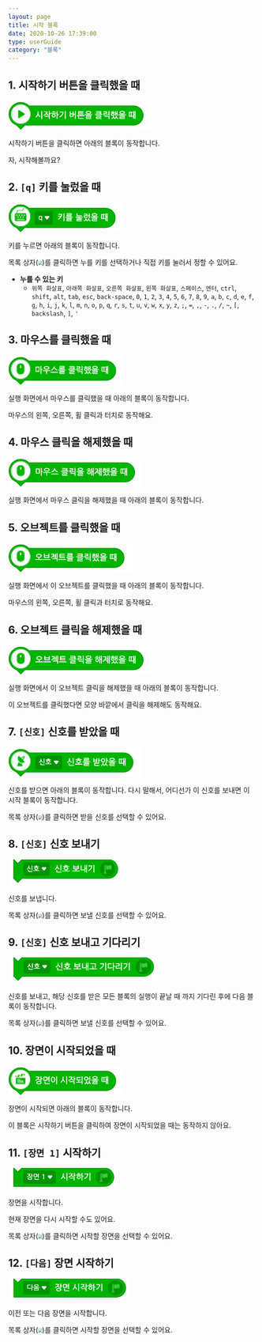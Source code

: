 ```yaml
---
layout: page
title: 시작 블록
date: 2020-10-26 17:39:00
type: userGuide
category: "블록"
---
```


## 1. 시작하기 버튼을 클릭했을 때

![block-start-01](source/images/user/block-start-01.png)

시작하기 버튼을 클릭하면 아래의 블록이 동작합니다.

자, 시작해볼까요?


## 2. `[q]` 키를 눌렀을 때

![block-start-02](source/images/user/block-start-02.png)

키를 누르면 아래의 블록이 동작합니다.

목록 상자(<img src="source/images/icon/dropdown-start.png" style="zoom:50%;" />)를 클릭하면 누를 키를 선택하거나 직접 키를 눌러서 정할 수 있어요.

- **누를 수 있는 키**
  - `위쪽 화살표`, `아래쪽 화살표`, `오른쪽 화살표`, `왼쪽 화살표`, `스페이스`, `엔터`, `ctrl`, `shift`, `alt`, `tab`, `esc`, `back-space`, `0`, `1`, `2`, `3`, `4`, `5`, `6`, `7`, `8`, `9`, `a`, `b`, `c`, `d`, `e`, `f`, `g`, `h`, `i`, `j`, `k`, `l`, `m`, `n`, `o`, `p`, `q`, `r`, `s`, `t`, `u`, `v`, `w`, `x`, `y`, `z`, `;`, `=`, `,`, `-`, `.`, `/`, `~`, `[`, `backslash`, `]`, `'`


## 3. 마우스를 클릭했을 때

![block-start-03](source/images/user/block-start-03.png)

실행 화면에서 마우스를 클릭했을 때 아래의 블록이 동작합니다.

마우스의 왼쪽, 오른쪽, 휠 클릭과 터치로 동작해요.


## 4. 마우스 클릭을 해제했을 때

![block-start-04](source/images/user/block-start-04.png)

실행 화면에서 마우스 클릭을 해제했을 때 아래의 블록이 동작합니다.


## 5. 오브젝트를 클릭했을 때

![block-start-05](source/images/user/block-start-05.png)

실행 화면에서 이 오브젝트를 클릭했을 때 아래의 블록이 동작합니다.

마우스의 왼쪽, 오른쪽, 휠 클릭과 터치로 동작해요.


## 6. 오브젝트 클릭을 해제했을 때

![block-start-06](source/images/user/block-start-06.png)

실행 화면에서 이 오브젝트 클릭을 해제했을 때 아래의 블록이 동작합니다.

이 오브젝트를 클릭했다면 모양 바깥에서 클릭을 해제해도 동작해요.


## 7. `[신호]` 신호를 받았을 때

![block-start-07](source/images/user/block-start-07.png)

신호를 받으면 아래의 블록이 동작합니다. 다시 말해서, 어디선가 이 신호를 보내면 이 시작 블록이 동작합니다.

목록 상자(<img src="source/images/icon/dropdown-start.png" style="zoom:50%;" />)를 클릭하면 받을 신호를 선택할 수 있어요.


## 8. `[신호]` 신호 보내기

![block-start-08](source/images/user/block-start-08.png)

신호를 보냅니다.

목록 상자(<img src="source/images/icon/dropdown-start.png" style="zoom:50%;" />)를 클릭하면 보낼 신호를 선택할 수 있어요.


## 9. `[신호]` 신호 보내고 기다리기

![block-start-09](source/images/user/block-start-09.png)

신호를 보내고, 해당 신호를 받은 모든 블록의 실행이 끝날 때 까지 기다린 후에 다음 블록이 동작합니다.

목록 상자(<img src="source/images/icon/dropdown-start.png" style="zoom:50%;" />)를 클릭하면 보낼 신호를 선택할 수 있어요.


## 10. 장면이 시작되었을 때

![block-start-10](source/images/user/block-start-10.png)

장면이 시작되면 아래의 블록이 동작합니다.

이 블록은 시작하기 버튼을 클릭하여 장면이 시작되었을 때는 동작하지 않아요.


## 11. `[장면 1]` 시작하기

![block-start-11](source/images/user/block-start-11.png)

장면을 시작합니다.

현재 장면을 다시 시작할 수도 있어요.

목록 상자(<img src="source/images/icon/dropdown-start.png" style="zoom:50%;" />)를 클릭하면 시작할 장면을 선택할 수 있어요.


## 12. `[다음]` 장면 시작하기

![block-start-12](source/images/user/block-start-12.png)

이전 또는 다음 장면을 시작합니다.

목록 상자(<img src="source/images/icon/dropdown-start.png" style="zoom:50%;" />)를 클릭하면 시작할 장면을 선택할 수 있어요.
